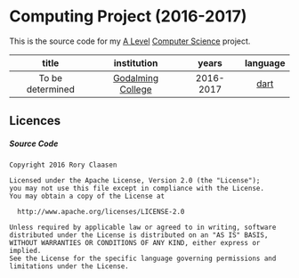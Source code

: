 # Computing Project (2016-2017)
This is the source code for my [A Level](https://en.wikipedia.org/wiki/GCE_Advanced_Level_(United_Kingdom)) [Computer Science](http://www.aqa.org.uk/subjects/computer-science-and-it/as-and-a-level) project.

|title |institution|years|language|
|:----:|:---------:|:---:|:------:|
|To be determined|[Godalming College](http://godalming.ac.uk/)|2016-2017|[dart](https://www.dartlang.org/)|

## Licences

##### Source Code
```
Copyright 2016 Rory Claasen

Licensed under the Apache License, Version 2.0 (the "License");
you may not use this file except in compliance with the License.
You may obtain a copy of the License at

  http://www.apache.org/licenses/LICENSE-2.0

Unless required by applicable law or agreed to in writing, software
distributed under the License is distributed on an "AS IS" BASIS,
WITHOUT WARRANTIES OR CONDITIONS OF ANY KIND, either express or implied.
See the License for the specific language governing permissions and
limitations under the License.
```

